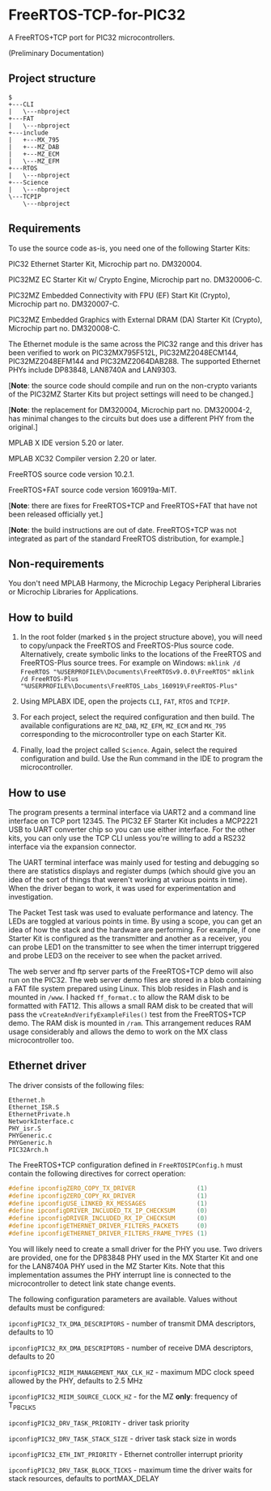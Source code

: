# FreeRTOS-TCP-for-PIC32

A FreeRTOS+TCP port for PIC32 microcontrollers.

(Preliminary Documentation)

## Project structure
```
$
+---CLI
|   \---nbproject
+---FAT
|   \---nbproject
+---include
|   +---MX_795
|   +---MZ_DAB
|   +---MZ_ECM
|   \---MZ_EFM
+---RTOS
|   \---nbproject
+---Science
|   \---nbproject
\---TCPIP
    \---nbproject
```
## Requirements
To use the source code as-is, you need one of the following Starter Kits:

PIC32 Ethernet Starter Kit, Microchip part no. DM320004.

PIC32MZ EC Starter Kit w/ Crypto Engine, Microchip part no. DM320006-C.

PIC32MZ Embedded Connectivity with FPU (EF) Start Kit (Crypto), Microchip part no. DM320007-C.

PIC32MZ Embedded Graphics with External DRAM (DA) Starter Kit (Crypto), Microchip part no. DM320008-C.

The Ethernet module is the same across the PIC32 range and this driver has been verified to work on PIC32MX795F512L, PIC32MZ2048ECM144, PIC32MZ2048EFM144 and PIC32MZ2064DAB288. The supported Ethernet PHYs include DP83848, LAN8740A and LAN9303.

[**Note**: the source code should compile and run on the non-crypto variants of the PIC32MZ Starter Kits but project settings will need to be changed.]

[**Note**: the replacement for DM320004, Microchip part no. DM320004-2, has minimal changes to the circuits but does use a different PHY from the original.]

MPLAB X IDE version 5.20 or later.

MPLAB XC32 Compiler version 2.20 or later.

FreeRTOS source code version 10.2.1.

FreeRTOS+FAT source code version 160919a-MIT.

[**Note**: there are fixes for FreeRTOS+TCP and FreeRTOS+FAT that have not been released officially yet.]

[**Note**: the build instructions are out of date. FreeRTOS+TCP was not integrated as part of the standard FreeRTOS distribution, for example.]

## Non-requirements

You don't need MPLAB Harmony, the Microchip Legacy Peripheral Libraries or Microchip Libraries for Applications.

## How to build

1. In the root folder (marked `$` in the project structure above), you will need to copy/unpack the FreeRTOS and FreeRTOS-Plus source code. Alternatively, create symbolic links to the locations of the FreeRTOS and FreeRTOS-Plus source trees. For example on Windows:
`mklink /d FreeRTOS "%USERPROFILE%\Documents\FreeRTOSv9.0.0\FreeRTOS"`
`mklink /d FreeRTOS-Plus "%USERPROFILE%\Documents\FreeRTOS_Labs_160919\FreeRTOS-Plus"`

2. Using MPLABX IDE, open the projects `CLI`, `FAT`, `RTOS` and `TCPIP`.

3. For each project, select the required configuration and then build. The available configurations are `MZ_DAB`, `MZ_EFM`, `MZ_ECM` and `MX_795` corresponding to the microcontroller type on each Starter Kit.

4. Finally, load the project called `Science`. Again, select the required configuration and build. Use the Run command in the IDE to program the microcontroller.

## How to use

The program presents a terminal interface via UART2 and a command line interface on TCP port 12345. The PIC32 EF Starter Kit includes a MCP2221 USB to UART converter chip so you can use either interface. For the other kits, you can only use the TCP CLI unless you're willing to add a RS232 interface via the expansion connector.

The UART terminal interface was mainly used for testing and debugging so there are statistics displays and register dumps (which should give you an idea of the sort of things that weren't working at various points in time). When the driver began to work, it was used for experimentation and investigation.

The Packet Test task was used to evaluate performance and latency. The LEDs are toggled at various points in time. By using a scope, you can get an idea of how the stack and the hardware are performing. For example, if one Starter Kit is configured as the transmitter and another as a receiver, you can probe LED1 on the transmitter to see when the timer interrupt triggered and probe LED3 on the receiver to see when the packet arrived.

The web server and ftp server parts of the FreeRTOS+TCP demo will also run on the PIC32. The web server demo files are stored in a blob containing a FAT file system prepared using Linux. This blob resides in Flash and is mounted in `/www`. I hacked `ff_format.c` to allow the RAM disk to be formatted with FAT12. This allows a small RAM disk to be created that will pass the `vCreateAndVerifyExampleFiles()` test from the FreeRTOS+TCP demo. The RAM disk is mounted in `/ram`. This arrangement reduces RAM usage considerably and allows the demo to work on the MX class microcontroller too.

## Ethernet driver

The driver consists of the following files:
```
Ethernet.h
Ethernet_ISR.S
EthernetPrivate.h
NetworkInterface.c
PHY_isr.S
PHYGeneric.c
PHYGeneric.h
PIC32Arch.h
```
The FreeRTOS+TCP configuration defined in `FreeRTOSIPConfig.h` must contain the following directives for correct operation:
```C
#define ipconfigZERO_COPY_TX_DRIVER                 (1)
#define ipconfigZERO_COPY_RX_DRIVER                 (1)
#define ipconfigUSE_LINKED_RX_MESSAGES              (1)
#define ipconfigDRIVER_INCLUDED_TX_IP_CHECKSUM      (0)
#define ipconfigDRIVER_INCLUDED_RX_IP_CHECKSUM      (0)
#define ipconfigETHERNET_DRIVER_FILTERS_PACKETS     (0)
#define ipconfigETHERNET_DRIVER_FILTERS_FRAME_TYPES (1)
```
You will likely need to create a small driver for the PHY you use. Two drivers are provided, one for the DP83848 PHY used in the MX Starter Kit and one for the LAN8740A PHY used in the MZ Starter Kits. Note that this implementation assumes the PHY interrupt line is connected to the microcontroller to detect link state change events.

The following configuration parameters are available. Values without defaults must be configured:

`ipconfigPIC32_TX_DMA_DESCRIPTORS` - number of transmit DMA descriptors, defaults to 10

`ipconfigPIC32_RX_DMA_DESCRIPTORS` - number of receive DMA descriptors, defaults to 20

`ipconfigPIC32_MIIM_MANAGEMENT_MAX_CLK_HZ` - maximum MDC clock speed allowed by the PHY, defaults to 2.5 MHz

`ipconfigPIC32_MIIM_SOURCE_CLOCK_HZ` - for the MZ __only__: frequency of T<sub>PBCLK5</sub>

`ipconfigPIC32_DRV_TASK_PRIORITY` - driver task priority

`ipconfigPIC32_DRV_TASK_STACK_SIZE` - driver task stack size in words

`ipconfigPIC32_ETH_INT_PRIORITY` - Ethernet controller interrupt priority

`ipconfigPIC32_DRV_TASK_BLOCK_TICKS` - maximum time the driver waits for stack resources, defaults to portMAX_DELAY
